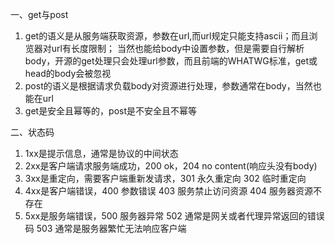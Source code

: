 一、get与post
1. get的语义是从服务端获取资源，参数在url,而url规定只能支持ascii；而且浏览器对url有长度限制；
当然也能给body中设置参数，但是需要自行解析body，开源的get处理只会处理url参数，而且前端的WHATWG标准，get或head的body会被忽视
2. post的语义是根据请求负载body对资源进行处理，参数通常在body，当然也能在url
3. get是安全且幂等的，post是不安全且不幂等

二、状态码
1. 1xx是提示信息，通常是协议的中间状态
2. 2xx是客户端请求服务端成功，200 ok，204 no content(响应头没有body)
3. 3xx是重定向，需要客户端重新发请求，301 永久重定向 302 临时重定向
4. 4xx是客户端错误，400 参数错误 403 服务禁止访问资源 404 服务器资源不存在
5. 5xx是服务端错误，500 服务器异常 502 通常是网关或者代理异常返回的错误码 503 通常是服务器繁忙无法响应客户端